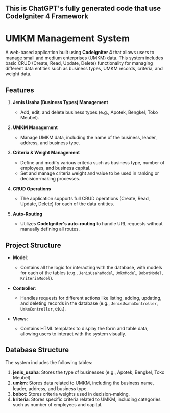 ## This is ChatGPT's fully generated code that use CodeIgniter 4 Framework

# UMKM Management System

A web-based application built using **CodeIgniter 4** that allows users to manage small and medium enterprises (UMKM) data. This system includes basic CRUD (Create, Read, Update, Delete) functionality for managing different data entities such as business types, UMKM records, criteria, and weight data.

## Features

1. **Jenis Usaha (Business Types) Management**
   - Add, edit, and delete business types (e.g., Apotek, Bengkel, Toko Meubel).
   
2. **UMKM Management**
   - Manage UMKM data, including the name of the business, leader, address, and business type.
   
3. **Criteria & Weight Management**
   - Define and modify various criteria such as business type, number of employees, and business capital.
   - Set and manage criteria weight and value to be used in ranking or decision-making processes.
   
4. **CRUD Operations**
   - The application supports full CRUD operations (Create, Read, Update, Delete) for each of the data entities.
   
5. **Auto-Routing**
   - Utilizes **CodeIgniter's auto-routing** to handle URL requests without manually defining all routes.

## Project Structure

- **Model**: 
  - Contains all the logic for interacting with the database, with models for each of the tables (e.g., `JenisUsahaModel`, `UmkmModel`, `BobotModel`, `KriteriaModel`).
  
- **Controller**: 
  - Handles requests for different actions like listing, adding, updating, and deleting records in the database (e.g., `JenisUsahaController`, `UmkmController`, etc.).

- **Views**:
  - Contains HTML templates to display the form and table data, allowing users to interact with the system visually. 

## Database Structure

The system includes the following tables:

1. **jenis_usaha**: Stores the type of businesses (e.g., Apotek, Bengkel, Toko Meubel).
2. **umkm**: Stores data related to UMKM, including the business name, leader, address, and business type.
3. **bobot**: Stores criteria weights used in decision-making.
4. **kriteria**: Stores specific criteria related to UMKM, including categories such as number of employees and capital.
